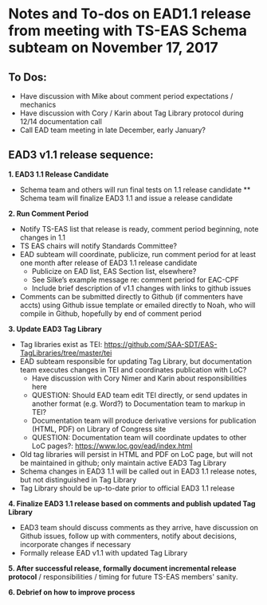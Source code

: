 # Notes and To-dos on EAD1.1 release from meeting with TS-EAS Schema subteam on November 17, 2017

## To Dos:
- Have discussion with Mike about comment period expectations / mechanics
- Have discussion with Cory / Karin about Tag Library protocol during 12/14 documentation call
- Call EAD team meeting in late December, early January?

## EAD3 v1.1 release sequence:

**1. EAD3 1.1 Release Candidate**
  * Schema team and others will run final tests on 1.1 release candidate
** Schema team will finalize EAD3 1.1 and issue a release candidate

**2. Run Comment Period**
  * Notify TS-EAS list that release is ready, comment period beginning, note changes in 1.1
  * TS EAS chairs will notify Standards Committee?
  * EAD subteam will coordinate, publicize, run comment period for at least one month after release of EAD3 1.1 release candidate
    * Publicize on EAD list, EAS Section list, elsewhere?
    * See Silke’s example message re: comment period for EAC-CPF
    * Include brief description of v1.1 changes with links to github issues
  * Comments can be submitted directly to Github (if commenters have accts) using Github issue template or emailed directly to Noah, who will compile in Github, hopefully by end of comment period

**3. Update EAD3 Tag Library**
  * Tag libraries exist as TEI: https://github.com/SAA-SDT/EAS-TagLibraries/tree/master/tei
  * EAD subteam responsible for updating Tag Library, but documentation team executes changes in TEI and coordinates publication with LoC?
    * Have discussion with Cory Nimer and Karin about responsibilities here
    * QUESTION: Should EAD team edit TEI directly, or send updates in another format (e.g. Word?) to Documentation team to markup in TEI?
    * Documentation team will produce derivative versions for publication (HTML, PDF) on Library of Congress site
    * QUESTION: Documentation team will coordinate updates to other LoC pages?: https://www.loc.gov/ead/index.html
  * Old tag libraries will persist in HTML and PDF on LoC page, but will not be maintained in github; only maintain active EAD3 Tag Library
  * Schema changes in EAD3 1.1 will be called out in EAD3 1.1 release notes, but not distinguished in Tag Library
  * Tag Library should be up-to-date prior to official EAD3 1.1 release

**4. Finalize EAD3 1.1 release based on comments and publish updated Tag Library**
  * EAD3 team should discuss comments as they arrive, have discussion on Github issues, follow up with commenters, notify about decisions, incorporate changes if necessary
  * Formally release EAD v1.1 with updated Tag Library

**5. After successful release, formally document incremental release protocol** / responsibilities / timing for future TS-EAS members' sanity.

**6. Debrief on how to improve process**
